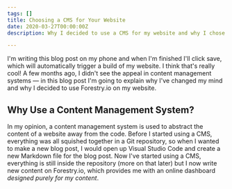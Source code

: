```yaml
---
tags: []
title: Choosing a CMS for Your Website
date: 2020-03-27T00:00:00Z
description: Why I decided to use a CMS for my website and why I chose to use Forestry.io

---
```

I'm writing this blog post on my phone and when I'm finished I'll click save, which will automatically trigger a build of my website. I think that's really cool! A few months ago, I didn't see the appeal in content management systems — in this blog post I'm going to explain why I've changed my mind and why I decided to use Forestry.io on my website.

## Why Use a Content Management System?

In my opinion, a content management system is used to abstract the content of a website away from the code. Before I started using a CMS, everything was all squished together in a Git repository, so when I wanted to make a new blog post, I would open up Visual Studio Code and create a new Markdown file for the blog post. Now I've started using a CMS, everything is still inside the repository (more on that later) but I now write new content on Forestry.io, which provides me with an online dashboard _designed purely for my content_.